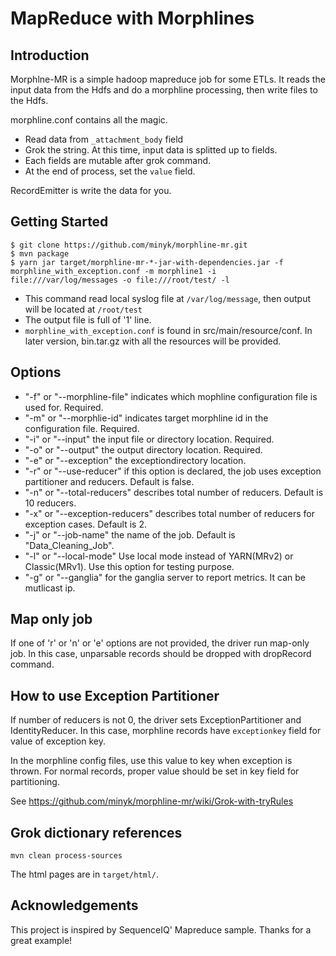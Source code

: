 MapReduce with Morphlines
==========================

## Introduction

Morphlne-MR is a simple hadoop mapreduce job for some ETLs. It reads the input data from the Hdfs and do a morphline processing, then write files to the Hdfs. 

morphline.conf contains all the magic.
* Read data from `_attachment_body` field
* Grok the string. At this time, input data is splitted up to fields. 
* Each fields are mutable after grok command.
* At the end of process, set the `value` field. 

RecordEmitter is write the data for you. 

## Getting Started

```
$ git clone https://github.com/minyk/morphline-mr.git
$ mvn package
$ yarn jar target/morphline-mr-*-jar-with-dependencies.jar -f morphline_with_exception.conf -m morphline1 -i file:///var/log/messages -o file:///root/test/ -l
```
* This command read local syslog file at `/var/log/message`, then output will be located at `/root/test`
 * The output file is full of '1' line.
* `morphline_with_exception.conf` is found in src/main/resource/conf. In later version, bin.tar.gz with all the resources will be provided.

## Options

- "-f" or "--morphline-file" indicates which mophline configuration file is used for. Required.
- "-m" or "--morphlie-id" indicates target morphline id in the configuration file. Required.
- "-i" or "--input" the input file or directory location. Required.
- "-o" or "--output" the output directory location. Required.
- "-e" or "--exception" the exceptiondirectory location. 
- "-r" or "--use-reducer" if this option is declared, the job uses exception partitioner and reducers. Default is false.
- "-n" or "--total-reducers" describes total number of reducers. Default is 10 reducers.
- "-x" or "--exception-reducers" describes total number of reducers for exception cases. Default is 2.
- "-j" or "--job-name" the name of the job. Default is "Data\_Cleaning\_Job".
- "-l" or "--local-mode" Use local mode instead of YARN(MRv2) or Classic(MRv1). Use this option for testing purpose.
- "-g" or "--ganglia" for the ganglia server to report metrics. It can be mutlicast ip.

## Map only job

If one of 'r' or 'n' or 'e' options are not provided, the driver run map-only job. In this case, unparsable records should be dropped with dropRecord command.

## How to use Exception Partitioner

If number of reducers is not 0, the driver sets ExceptionPartitioner and IdentityReducer. In this case, morphline records have `exceptionkey` field for value of exception key.

In the morphline config files, use this value to key when exception is thrown. For normal records, proper value should be set in key field for partitioning.

See https://github.com/minyk/morphline-mr/wiki/Grok-with-tryRules

## Grok dictionary references

```
mvn clean process-sources
```

The html pages are in `target/html/`.

## Acknowledgements

This project is inspired by SequenceIQ' Mapreduce sample. Thanks for a great example!
